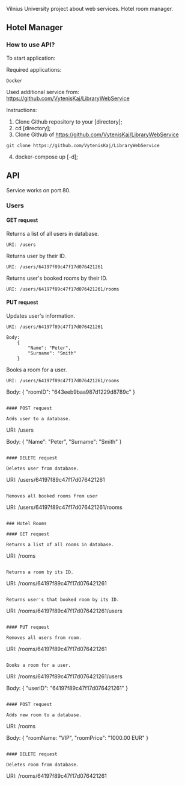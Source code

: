 Vilnius University project about web services. Hotel room manager.

## Hotel Manager
### How to use API?

To start application:

Required applications:
```
Docker
```

Used additional service from:
https://github.com/VytenisKaj/LibraryWebService

Instructions:
1. Clone Github repository to your [directory];
2. cd [directory];
3. Clone Github of https://github.com/VytenisKaj/LibraryWebService
```
git clone https://github.com/VytenisKaj/LibraryWebService
```
4. docker-compose up [-d];

## API

Service works on port 80.

### Users

#### GET request

Returns a list of all users in database.

```
URI: /users
```

Returns user by their ID.

```
URI: /users/64197f89c47f17d076421261
```

Returns user's booked rooms by their ID.

```
URI: /users/64197f89c47f17d076421261/rooms
```

#### PUT request

Updates user's information.

```
URI: /users/64197f89c47f17d076421261

Body:
    {
        "Name": "Peter", 
        "Surname": "Smith" 
    }
```

Books a room for a user.

```
URI: /users/64197f89c47f17d076421261/rooms
```

Body:
    {
        "roomID": "643eeb9baa987d1229d8789c"
    }
```

#### POST request

Adds user to a database.

```
URI: /users

Body:
    {
        "Name": "Peter", 
        "Surname": "Smith" 
    }
```

#### DELETE request

Deletes user from database.

```
URI: /users/64197f89c47f17d076421261
```

Removes all booked rooms from user

```
URI: /users/64197f89c47f17d076421261/rooms
```

### Hotel Rooms

#### GET request

Returns a list of all rooms in database.

```
URI: /rooms
```

Returns a room by its ID.

```
URI: /rooms/64197f89c47f17d076421261
```

Returns user's that booked room by its ID.

```
URI: /rooms/64197f89c47f17d076421261/users
```

#### PUT request

Removes all users from room.

```
URI: /rooms/64197f89c47f17d076421261
```

Books a room for a user.

```
URI: /rooms/64197f89c47f17d076421261/users

Body:
    {
        "userID": "64197f89c47f17d076421261"
    }
```

#### POST request

Adds new room to a database.

```
URI: /rooms

Body:
    {
        "roomName: "VIP", 
        "roomPrice": "1000.00 EUR" 
    }
```

#### DELETE request

Deletes room from database.

```
URI: /rooms/64197f89c47f17d076421261
```
